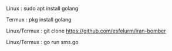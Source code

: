 Linux : sudo apt install golang

Termux : pkg install golang

Linux/Termux : git clone https://github.com/esfelurm/iran-bomber

Linux/Termux : go run sms.go
